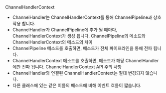 ChannelHandlerContext
- ChannelHandler는 ChannelHandlerContext를 통해 ChannelPipeline과 상호작용 합니다.
- ChannelHandler가 ChannelPipeline에 추가 될 때마다, ChannelHandlerContext가 생성 됩니다. 
ChannelPipeline의 메소드와 ChannelHandlerContext의 메소드의 차이
- ChannelPipeline 메소드를 호출하면, 메소드가 전체 파이프라인을 통해 전파 됩니다.
- ChannelHandlerContext 메소드를 호출하면, 메소드가 해당 ChannelHandler에만 전파 됩니다.
ChannelHandlerContext API 주의 사항
- ChannelHandler와 연결된 ChannelHandlerContext는 절대 변경되지 않습니다.
- 다른 클래스에 있는 같은 이름의 메소드에 비해 이벤트 흐름이 짧습니다.